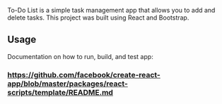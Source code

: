 To-Do List is a simple task management app that allows you to add and delete tasks.
This project was built using React and Bootstrap.

## Usage
Documentation on how to run, build, and test app:
### https://github.com/facebook/create-react-app/blob/master/packages/react-scripts/template/README.md
